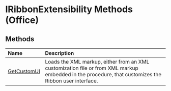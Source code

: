 
# IRibbonExtensibility Methods (Office)

## Methods



|**Name**|**Description**|
|:-----|:-----|
| [GetCustomUI](a0106415-999e-94da-379c-70fb7aa6119f.md)|Loads the XML markup, either from an XML customization file or from XML markup embedded in the procedure, that customizes the Ribbon user interface.|
